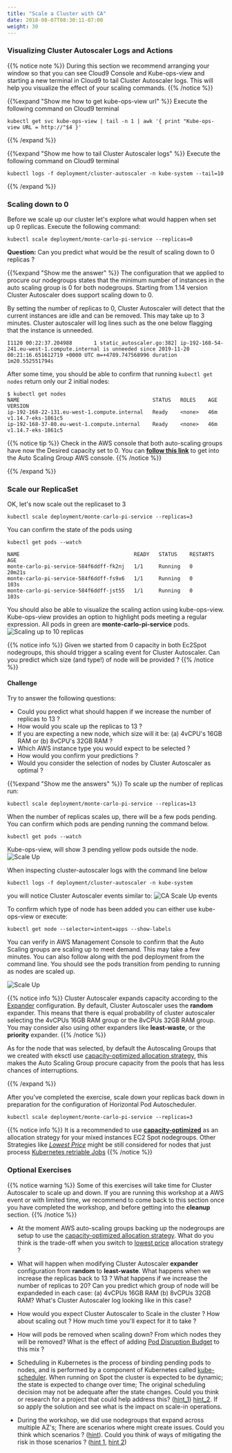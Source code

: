 ```yaml
---
title: "Scale a Cluster with CA"
date: 2018-08-07T08:30:11-07:00
weight: 30
---
```


### Visualizing Cluster Autoscaler Logs and Actions 

{{% notice note %}}
During this section we recommend arranging your window so that you can see Cloud9 Console and Kube-ops-view and starting a new terminal in Cloud9 to tail Cluster Autoscaler logs. This will help you visualize the effect of your scaling commands.
{{% /notice %}}

{{%expand "Show me how to get kube-ops-view url" %}}
Execute the following command on Cloud9 terminal
```
kubectl get svc kube-ops-view | tail -n 1 | awk '{ print "Kube-ops-view URL = http://"$4 }'
```
{{% /expand %}}


{{%expand "Show me how to tail Cluster Autoscaler logs" %}}
Execute the following command on Cloud9 terminal
```
kubectl logs -f deployment/cluster-autoscaler -n kube-system --tail=10
```
{{% /expand %}}

### Scaling down to 0

Before we scale up our cluster let's explore what would happen when set up 0 replicas. 
Execute the following command: 

```
kubectl scale deployment/monte-carlo-pi-service --replicas=0
```

**Question:** Can you predict what would be the result of scaling down to 0 replicas ?

{{%expand "Show me the answer" %}}
The configuration that we applied to procure our nodegroups states that the minimum number of instances in the 
auto scaling group is 0 for both nodegroups. Starting from 1.14 version Cluster Autoscaler does support 
scaling down to 0. 

By setting the number of replicas to 0, Cluster Autoscaler will detect that the current instances are idle and can be removed. This may take up to 3 minutes. Cluster autoscaler will log lines such as the one below flagging that the instance is unneeded. 

```
I1120 00:22:37.204988       1 static_autoscaler.go:382] ip-192-168-54-241.eu-west-1.compute.internal is unneeded since 2019-11-20 00:21:16.651612719 +0000 UTC m=+4789.747568996 duration 1m20.552551794s
```

After some time, you should be able to confirm that running `kubectl get nodes` return only our 2 initial nodes:

```
$ kubectl get nodes
NAME                                           STATUS   ROLES    AGE   VERSION
ip-192-168-22-131.eu-west-1.compute.internal   Ready    <none>   46m   v1.14.7-eks-1861c5
ip-192-168-37-80.eu-west-1.compute.internal    Ready    <none>   46m   v1.14.7-eks-1861c5
```

{{% notice tip %}}
Check in the AWS console that both auto-scaling groups have now the Desired capacity set to 0. You can **[follow this link](https://console.aws.amazon.com/ec2/autoscaling/home?#AutoScalingGroups:filter=eksctl-eksworkshop-eksctl-nodegroup-dev;view=details)** to get into the Auto Scaling Group AWS console.
{{% /notice %}}



{{% /expand %}}



### Scale our ReplicaSet

OK, let's now scale out the replicaset to 3 
```
kubectl scale deployment/monte-carlo-pi-service --replicas=3
```

You can confirm the state of the pods using
```
kubectl get pods --watch
```

```
NAME                                     READY   STATUS    RESTARTS   AGE
monte-carlo-pi-service-584f6ddff-fk2nj   1/1     Running   0          20m21s
monte-carlo-pi-service-584f6ddff-fs9x6   1/1     Running   0          103s
monte-carlo-pi-service-584f6ddff-jst55   1/1     Running   0          103s
```
You should also be able to visualize the scaling action using kube-ops-view. Kube-ops-view provides an option to highlight pods meeting a regular expression. All pods in green are **monte-carlo-pi-service** pods.
![Scaling up to 10 replicas](/images/using_ec2_spot_instances_with_eks/scaling/scaling-kov-10-replicas.png)

{{% notice info %}}
Given we started from 0 capacity in both Ec2Spot nodegroups, this should trigger a scaling event for Cluster Autoscaler. Can you predict which size (and type!) of node will be provided ? 
{{% /notice %}}

#### Challenge

Try to answer the following questions:

 - Could you predict what should happen if we increase the number of replicas to 13 ? 
 - How would you scale up the replicas to 13 ? 
 - If you are expecting a new node, which size will it be: (a) 4vCPU's 16GB RAM or (b) 8vCPU's 32GB RAM ? 
 - Which AWS instance type you would expect to be selected ?
 - How would you confirm your predictions ?
 - Would you consider the selection of nodes by Cluster Autoscaler as optimal ? 

{{%expand "Show me the answers" %}}
To scale up the number of replicas run:
```
kubectl scale deployment/monte-carlo-pi-service --replicas=13
```

When the number of replicas scales up, there will be a few pods pending. You can confirm which pods are pending running the command below. 
```
kubectl get pods --watch
```

Kube-ops-view, will show 3 pending yellow pods outside the node.
![Scale Up](/images/using_ec2_spot_instances_with_eks/scaling/scaling-asg-up-kov.png)

When inspecting cluster-autoscaler logs with the command line below 
```
kubectl logs -f deployment/cluster-autoscaler -n kube-system
```
you will notice Cluster Autoscaler events similar to:
![CA Scale Up events](/images/using_ec2_spot_instances_with_eks/scaling/scaling-asg-up2.png)


To confirm which type of node has been added you can either use kube-ops-view or execute:
```
kubectl get node --selector=intent=apps --show-labels
```

You can verify in AWS Management Console to confirm that the Auto Scaling groups are scaling up to meet demand. This may take a few minutes. You can also follow along with the pod deployment from the command line. You should see the pods transition from pending to running as nodes are scaled up.

![Scale Up](/images/using_ec2_spot_instances_with_eks/scaling/scaling-asg-up.png)

{{% notice info %}}
Cluster Autoscaler expands capacity according to the [Expander](https://github.com/kubernetes/autoscaler/blob/master/cluster-autoscaler/FAQ.md#what-are-expanders) configuration. By default, Cluster Autoscaler uses the **random** expander. This means that there is equal probability of cluster autoscaler selecting the 4vCPUs 16GB RAM group or the 8vCPUs 32GB RAM group. You may consider also using other expanders like **least-waste**, or the **priority** expander.
{{% /notice %}}

As for the node that was selected, by default the Autoscaling Groups that we created with eksctl use [capacity-optimized allocation strategy](https://docs.aws.amazon.com/en_pv/autoscaling/ec2/userguide/asg-purchase-options.html#asg-allocation-strategies), this makes the Auto Scaling Group procure capacity from the pools that has less chances of interruptions.  

{{% /expand %}}

After you've completed the exercise, scale down your replicas back down in preparation for the configuration of Horizontal Pod Autoscheduler.
```
kubectl scale deployment/monte-carlo-pi-service --replicas=3
```

{{% notice info %}}
It is a recommended to use **[capacity-optimized](https://aws.amazon.com/blogs/compute/introducing-the-capacity-optimized-allocation-strategy-for-amazon-ec2-spot-instances/)** as an allocation strategy for your mixed instances EC2 Spot nodegroups. Other Strategies like *[Lowest Price](https://docs.aws.amazon.com/autoscaling/ec2/userguide/asg-purchase-options.html)* might be still considered for nodes that just process [Kubernetes retriable Jobs](https://kubernetes.io/docs/concepts/workloads/controllers/jobs-run-to-completion/)
{{% /notice %}}

### Optional Exercises

{{% notice warning %}}
Some of this exercises will take time for Cluster Autoscaler to scale up and down. If you are running this
workshop at a AWS event or with limited time, we recommend to come back to this section once you have 
completed the workshop, and before getting into the **cleanup** section.
{{% /notice %}}

 * At the moment AWS auto-scaling groups backing up the nodegroups are setup to use the [capacity-optimized allocation strategy](https://docs.aws.amazon.com/en_pv/autoscaling/ec2/userguide/asg-purchase-options.html#asg-allocation-strategies). What do you think is the trade-off when you switch to [lowest price](https://docs.aws.amazon.com/en_pv/autoscaling/ec2/userguide/asg-purchase-options.html#asg-allocation-strategies) allocation strategy ? 

 * What will happen when modifying Cluster Autoscaler **expander** configuration from **random**  to **least-waste**. What happens when we increase the replicas back to 13 ? What happens if we increase the number of replicas to 20? Can you predict which group of node will be expandeded in each case: (a) 4vCPUs 16GB RAM (b) 8vCPUs 32GB RAM? What's Cluster Autoscaler log looking like in this case?

 * How would you expect Cluster Autoscaler to Scale in the cluster ? How about scaling out ? How much time you'll expect for it to take ?

 * How will pods be removed when scaling down? From which nodes they will be removed? What is the effect of adding [Pod Disruption Budget](https://kubernetes.io/docs/tasks/run-application/configure-pdb/) to this mix ? 

 * Scheduling in Kubernetes is the process of binding pending pods to nodes, and is performed by a component of Kubernetes called [kube-scheduler](https://kubernetes.io/docs/concepts/scheduling/kube-scheduler/). When running on Spot the cluster is expected to be dynamic; the state is expected to change over time; The original scheduling decision may not be adequate after the state changes. Could you think or research for a project that could help address this? ([hint_1](https://github.com/kubernetes-sigs/descheduler)) [hint_2](https://github.com/pusher/k8s-spot-rescheduler). If so apply the solution and see what is the impact on scale-in operations.

 * During the workshop, we did use nodegroups that expand across multiple AZ's; There are scenarios where might create issues. Could you think which scenarios ? ([hint](https://github.com/kubernetes/autoscaler/tree/master/cluster-autoscaler/cloudprovider/aws#common-notes-and-gotchas)). Could you think of ways of mitigating the risk in those scenarios ? ([hint 1](https://github.com/aws-samples/amazon-k8s-node-drainer), [hint 2](https://github.com/kubernetes/autoscaler/blob/master/cluster-autoscaler/FAQ.md#im-running-cluster-with-nodes-in-multiple-zones-for-ha-purposes-is-that-supported-by-cluster-autoscaler))

